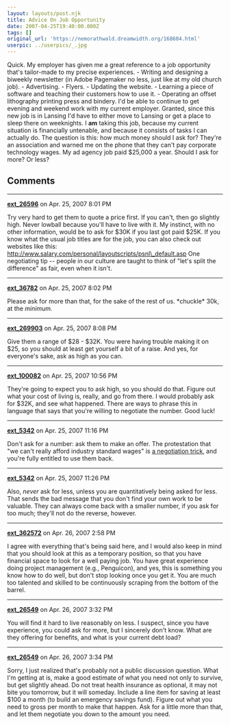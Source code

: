 ```yaml
---
layout: layouts/post.njk
title: Advice On Job Opportunity
date: 2007-04-25T19:40:00.000Z
tags: []
original_url: 'https://nemorathwald.dreamwidth.org/168604.html'
userpic: ../userpics/_.jpg
---
```

Quick. My employer has given me a great reference to a job opportunity that's tailor-made to my precise experiences. - Writing and designing a biweekly newsletter (in Adobe Pagemaker no less, just like at my old church job). - Advertising. - Flyers. - Updating the website. - Learning a piece of software and teaching their customers how to use it. - Operating an offset lithography printing press and bindery. I'd be able to continue to get evening and weekend work with my current employer. Granted, since this new job is in Lansing I'd have to either move to Lansing or get a place to sleep there on weeknights. I **am** taking this job, because my current situation is financially untenable, and because it consists of tasks I can actually do. The question is this: how much money should I ask for? They're an association and warned me on the phone that they can't pay corporate technology wages. My ad agency job paid $25,000 a year. Should I ask for more? Or less?

## Comments

---

**[ext_26596](https://www.dreamwidth.org/users/ext_26596)** on Apr. 25, 2007 8:01 PM

Try very hard to get them to quote a price first. If you can't, then go slightly high. Never lowball because you'll have to live with it. My instinct, with no other information, would be to ask for $30K if you last got paid $25K. If you know what the usual job titles are for the job, you can also check out websites like this: http://www.salary.com/personal/layoutscripts/psnl\_default.asp One negotiating tip -- people in our culture are taught to think of "let's split the difference" as fair, even when it isn't.

---

**[ext_36782](https://www.dreamwidth.org/users/ext_36782)** on Apr. 25, 2007 8:02 PM

Please ask for more than that, for the sake of the rest of us. \*chuckle\* 30k, at the _minimum._

---

**[ext_269903](https://www.dreamwidth.org/users/ext_269903)** on Apr. 25, 2007 8:08 PM

Give them a range of $28 - $32K. You were having trouble making it on $25, so you should at least get yourself a bit of a raise. And yes, for everyone's sake, ask as high as you can.

---

**[ext_100082](https://www.dreamwidth.org/users/ext_100082)** on Apr. 25, 2007 10:56 PM

They're going to expect you to ask high, so you should do that. Figure out what your cost of living is, really, and go from there. I would probably ask for $32K, and see what happened. There are ways to phrase this in language that says that you're willing to negotiate the number. Good luck!

---

**[ext_5342](https://www.dreamwidth.org/users/ext_5342)** on Apr. 25, 2007 11:16 PM

Don't ask for a number: ask them to make an offer. The protestation that "we can't really afford industry standard wages" is [a negotiation trick](http://www.c2.com/cgi/wiki?NegotiatingPatternLanguage), and you're fully entitled to use them back.

---

**[ext_5342](https://www.dreamwidth.org/users/ext_5342)** on Apr. 25, 2007 11:26 PM

Also, _never_ ask for less, unless you are quantitatively being asked for less. That sends the bad message that you don't find your own work to be valuable. They can always come back with a smaller number, if you ask for too much; they'll not do the reverse, however.

---

**[ext_362572](https://www.dreamwidth.org/users/ext_362572)** on Apr. 26, 2007 2:58 PM

I agree with everything that's being said here, and I would also keep in mind that you should look at this as a temporary position, so that you have financial space to look for a well paying job. You have great experience doing project management (e.g., Penguicon), and yes, this is something you know how to do well, but don't stop looking once you get it. You are much too talented and skilled to be continuously scraping from the bottom of the barrel.

---

**[ext_26549](https://www.dreamwidth.org/users/ext_26549)** on Apr. 26, 2007 3:32 PM

You will find it hard to live reasonably on less. I suspect, since you have experience, you could ask for more, but I sincerely don't know. What are they offering for benefits, and what is your current debt load?

---

**[ext_26549](https://www.dreamwidth.org/users/ext_26549)** on Apr. 26, 2007 3:34 PM

Sorry, I just realized that's probably not a public discussion question. What I'm getting at is, make a good estimate of what you need not only to survive, but get slightly ahead. Do not treat health insurance as optional, it may not bite you tomorrow, but it will someday. Include a line item for saving at least $100 a month (to build an emergency savings fund). Figure out what you need to gross per month to make that happen. Ask for a little more than that, and let them negotiate you down to the amount you need.
